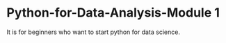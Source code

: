 # Python-for-Data-Analysis-Module 1

It is for beginners who want to start python for data science.


